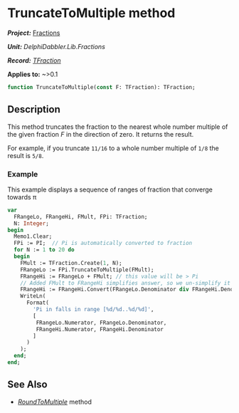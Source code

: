 # TruncateToMultiple method

***Project:*** [Fractions](../API.md)

***Unit:*** _DelphiDabbler.Lib.Fractions_

***Record:*** [_TFraction_](./TFraction.md)

**Applies to:** ~>0.1

```pascal
function TruncateToMultiple(const F: TFraction): TFraction;
```

## Description

This method truncates the fraction to the nearest whole number multiple of the given fraction _F_ in the direction of zero. It returns the result.

For example, if you truncate `11/16` to a whole number multiple of `1/8` the result is `5/8`.

### Example

This example displays a sequence of ranges of fraction that converge towards &#960;

```pascal
var
  FRangeLo, FRangeHi, FMult, FPi: TFraction;
  N: Integer;
begin
  Memo1.Clear;
  FPi := PI;  // Pi is automatically converted to fraction
  for N := 1 to 20 do
  begin
    FMult := TFraction.Create(1, N);
    FRangeLo := FPi.TruncateToMultiple(FMult);
    FRangeHi := FRangeLo + FMult; // this value will be > Pi
    // Added FMult to FRangeHi simplifies answer, so we un-simplify it
    FRangeHi := FRangeHi.Convert(FRangeLo.Denominator div FRangeHi.Denominator);
    WriteLn(
      Format(
        'Pi in falls in range [%d/%d..%d/%d]',
        [
         FRangeLo.Numerator, FRangeLo.Denominator,
         FRangeHi.Numerator, FRangeHi.Denominator
        ]
      )
    );
  end;
end;
```

## See Also

* [_RoundToMultiple_](./TFraction-RoundToMultiple.md) method
